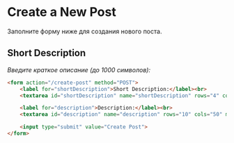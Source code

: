 # Create a New Post

Заполните форму ниже для создания нового поста.

## Short Description

_Введите краткое описание (до 1000 символов):_

```html
<form action="/create-post" method="POST">
    <label for="shortDescription">Short Description:</label><br>
    <textarea id="shortDescription" name="shortDescription" rows="4" cols="50" maxlength="1000" placeholder="Enter a brief description..."></textarea><br><br>

    <label for="description">Description:</label><br>
    <textarea id="description" name="description" rows="10" cols="50" maxlength="10000" placeholder="Enter the full description..."></textarea><br><br>

    <input type="submit" value="Create Post">
</form>
```